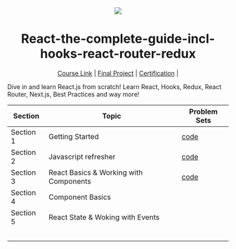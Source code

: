 <div align=center>
    <img src="https://miro.medium.com/v2/format:webp/1*i3hzpSEiEEMTuWIYviYweQ.png">
    <h1> React-the-complete-guide-incl-hooks-react-router-redux </h1>
</div>

<div align=center>
    <a href="https://www.udemy.com/course/react-the-complete-guide-incl-redux/learn/lecture/38345170#content">Course Link</a> |
    <a href=" ">Final Project</a> |
    <a href=" ">Certification</a> |
</div>


Dive in and learn React.js from scratch! Learn React, Hooks, Redux, React Router, Next.js, Best Practices and way more!


<div align="center">

|Section|Topic|Problem Sets|
|-----|-----------|----|
|Section 1 | Getting Started |[code]([01-getting-started](https://github.com/itsyuimorii/React-the-complete-guide-incl-hooks-react-router-redux/tree/main/01-getting-started))|
|Section 2| Javascript refresher |[code]([02-js-refresher](https://github.com/itsyuimorii/React-the-complete-guide-incl-hooks-react-router-redux/tree/main/02-js-refresher))|
|Section 3 | React Basics & Working with Components |[code]([03-react-basics-working-with-components](https://github.com/itsyuimorii/React-the-complete-guide-incl-hooks-react-router-redux/tree/main/03-react-basics-working-with-components))|
|Section 4| Component Basics |  |
|Section 5 | React State & Woking with Events       |              |
|           |                                        |              |
|           |                                        |              |
|           |                                        |              |
|           |                                        |              |
|           |                                        |  |






